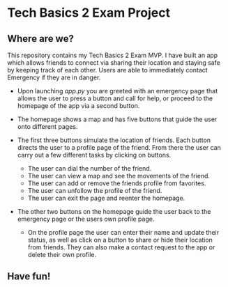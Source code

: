 # Tech Basics 2 Exam Project
## Where are we?

This repository contains my Tech Basics 2 Exam MVP. I have built an app which allows friends to connect via sharing their location and staying safe by keeping track of each other. Users are able to immediately contact Emergency if they are in danger.

- Upon launching _app.py_ you are greeted with an emergency page that allows the user to press a button and call for help, or proceed to the homepage of the app via a second button.
- The homepage shows a map and has five buttons that guide the user onto different pages.
- The first three buttons simulate the location of friends. Each button directs the user to a profile page of the friend. From there the user can carry out a few different tasks by clicking on buttons.
  
  - The user can dial the number of the friend.
  - The user can view a map and see the movements of the friend.
  - The user can add or remove the friends profile from favorites.
  - The user can unfollow the profile of the friend.
  - The user can exit the page and reenter the homepage.
- The other two buttons on the homepage guide the user back to the emergency page or the users own profile page.
  - On the profile page the user can enter their name and update their status, as well as click on a button to share or hide their location from friends. They can also make a contact request to the app or delete their own profile.
## Have fun!
